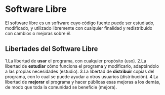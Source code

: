 # Software Libre

El software libre es un software cuyo código fuente puede ser estudiado, modificado, y utilizado libremente con cualquier finalidad y redistribuido con cambios o mejoras sobre él.

## Libertades del Software Libre

1.La libertad de **usar** el programa, con cualquier propósito (uso). 
2.La libertad de **estudiar** cómo funciona el programa y modificarlo, adaptándolo a las propias necesidades (estudio).
3.La libertad de **distribuir** copias del programa, con lo cual se puede ayudar a otros usuarios (distribución). 
4.La libertad de **mejorar** el programa y hacer públicas esas mejoras a los demás, de modo que toda la comunidad se beneficie (mejora).
